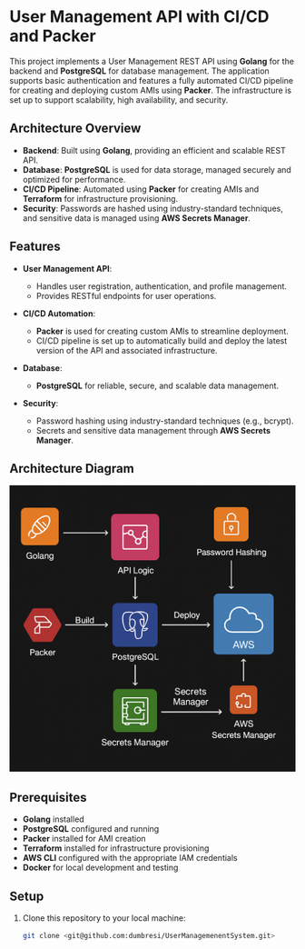 # User Management API with CI/CD and Packer

This project implements a User Management REST API using **Golang** for the backend and **PostgreSQL** for database management. The application supports basic authentication and features a fully automated CI/CD pipeline for creating and deploying custom AMIs using **Packer**. The infrastructure is set up to support scalability, high availability, and security.

## Architecture Overview

- **Backend**: Built using **Golang**, providing an efficient and scalable REST API.
- **Database**: **PostgreSQL** is used for data storage, managed securely and optimized for performance.
- **CI/CD Pipeline**: Automated using **Packer** for creating AMIs and **Terraform** for infrastructure provisioning.
- **Security**: Passwords are hashed using industry-standard techniques, and sensitive data is managed using **AWS Secrets Manager**.

## Features

- **User Management API**: 
  - Handles user registration, authentication, and profile management.
  - Provides RESTful endpoints for user operations.

- **CI/CD Automation**:
  - **Packer** is used for creating custom AMIs to streamline deployment.
  - CI/CD pipeline is set up to automatically build and deploy the latest version of the API and associated infrastructure.

- **Database**: 
  - **PostgreSQL** for reliable, secure, and scalable data management.
  
- **Security**:
  - Password hashing using industry-standard techniques (e.g., bcrypt).
  - Secrets and sensitive data management through **AWS Secrets Manager**.

## Architecture Diagram

![User Management API Architecture](./assets/architecture.png)

## Prerequisites

- **Golang** installed
- **PostgreSQL** configured and running
- **Packer** installed for AMI creation
- **Terraform** installed for infrastructure provisioning
- **AWS CLI** configured with the appropriate IAM credentials
- **Docker** for local development and testing

## Setup

1. Clone this repository to your local machine:
   ```bash
   git clone <git@github.com:dumbresi/UserManagemenentSystem.git>
